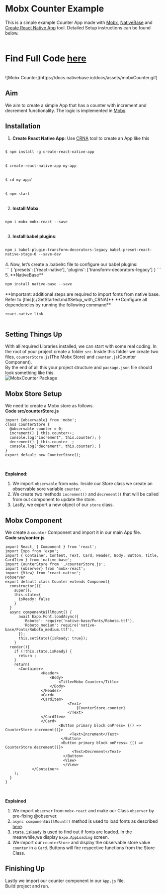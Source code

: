 # Mobx Counter Example
This is a simple example Counter App made with [Mobx](https://github.com/mobxjs/mobx), [NativeBase](https://nativebase.io/) and [Create React Native App](https://github.com/react-community/create-react-native-app) tool. Detailed Setup instructions can be found below. <br />
<br />

# Find Full Code [here](https://github.com/GeekyAnts/native-base-example-mobx-counter)
<br />
![Mobx Counter](https://docs.nativebase.io/docs/assets/mobxCounter.gif) <br />

## Aim
We aim to create a simple App that has a counter with increment and decrement functionality. The logic is implemented in [Mobx](https://github.com/mobxjs/mobx). <br />

## Installation

1. **Create React Native App**: Use [CRNA](https://github.com/react-community/create-react-native-app) tool to create an App like this <br />
<code>
$ npm install -g create-react-native-app
</code> <br />
<code>
$ create-react-native-app my-app
</code> <br />
<code>
$ cd my-app/
</code> <br />
<code>
$ npm start
</code> <br />

2. **Install Mobx**: <br />
<code>
npm i mobx mobx-react --save
</code><br />

3. **Install babel plugins**: <br />
<code>
npm i babel-plugin-transform-decorators-legacy babel-preset-react-native-stage-0 --save-dev
</code><br />
4. Now, let’s create a .babelrc file to configure our babel plugins: <br />
```
{
 'presets': ['react-native'],
 'plugins': ['transform-decorators-legacy']
}
```
5. **NativeBase** <br />
<code>
npm install native-base --save
</code> <br />
**Important: additional steps are required to import fonts from native base. Refer to [this](./GetStarted.md#Setup_with_CRNA)**
**Configure all dependencies by running the following command** <br />
<code>
react-native link
</code> <br />

## Setting Things Up

  With all required Libraries installed, we can start with some real coding. In the root of your project create a folder <code>src</code>. Inside this folder we create two files, <code>counterStore.js</code>(The Mobx Store) and <code>counter.js</code>(Counter Component). <br />
  By the end of all this your project structure and <code>package.json</code> file should look something like this. <br />
![MobxCounter Package](https://docs.nativebase.io/docs/assets/mobxPackage.png) <br />

## Mobx Store Setup

We need to create a Mobx store as follows. <br />
**Code src/counterStore.js** <br />
<pre class="line-numbers"><code class="language-jsx">import {observable} from 'mobx';
class CounterStore {
  @observable counter = 0;
  increment() { this.counter++;
  console.log("increment", this.counter); }
  decrement() { this.counter--;
  console.log("decrement", this.counter); }
}
export default new CounterStore();
</code></pre><br />

**Explained**: <br />
1. We import <code>observable</code> from <code>mobs</code>. Inside our Store class we create an observable sore variable <code>counter</code>.
2. We create two methods <code>increment()</code> and <code>decrement()</code> that will be called from out component to update the store.
3. Lastly, we export a new object of our <code>store</code> class.

## Mobx Component
We create a <code>counter</code> Component and import it in our main App file.<br />
**Code src/conter.js** <br />
<pre class="line-numbers"><code class="language-jsx">import React, { Component } from 'react';
import Expo from 'expo';
import { Container, Content, Text, Card, Header, Body, Button, Title, CardItem } from 'native-base';
import CounterStore from './counterStore.js';
import {observer} from 'mobx-react';
import {View} from 'react-native';
@observer
export default class Counter extends Component{
  constructor(){
    super();
    this.state={
      isReady: false
    }
  }
  async componentWillMount() {
      await Expo.Font.loadAsync({
        'Roboto': require('native-base/Fonts/Roboto.ttf'),
        'Roboto_medium': require('native-base/Fonts/Roboto_medium.ttf'),
      });
      this.setState({isReady: true});
    }
  render(){
    if (!this.state.isReady) {
      return <Expo.AppLoading />;
    }
    return(
      &lt;Container>
                &lt;Header>
                    &lt;Body>
                        &lt;Title>Mobx Counter&lt;/Title>
                    &lt;/Body>
                &lt;/Header>
                &lt;Card>
                &lt;CardItem>
                            &lt;Text>
                                {CounterStore.counter}
                            &lt;/Text>
                &lt;/CardItem>
                &lt;/Card>
                        &lt;Button primary block onPress= {() => CounterStore.increment()}>
                             &lt;Text>Increment&lt;/Text>
                         &lt;/Button>
                         &lt;Button primary block onPress= {() => CounterStore.decrement()}>
                              &lt;Text>Decrement&lt;/Text>
                          &lt;/Button>
                          &lt;View>
                          &lt;/View>
            &lt;/Container>
    );
  }
}
</code></pre><br />

**Explained** <br />

1. We import <code>observer</code> from <code>mobx-react</code> and make our Class <code>observer</code> by pre-fixing @observer. <br />
2. <code>async componentWillMount()</code> method is used to load fonts as described [here](./GetStarted.md#Setup_with_CRNA). <br />
3. <code>state.isReady</code> is used to find out if fonts are loaded. In the meanwhile,we display <code>Expo.AppLoading</code> screen. <br />
4. We import our <code>counterStore</code> and display the observable store value <code>counter</code> in a <code>Card</code>. Buttons will fire respective functions from the Store Class.

## Finishing Up

Lastly we import our counter component in our <code>App.js</code> file. <br />
Build project and run.
